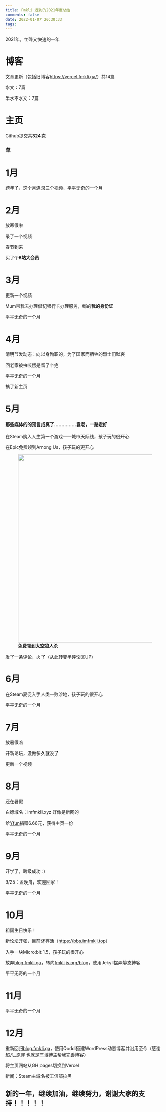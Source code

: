 ```yaml
---
title: Fmkli 迟到的2021年度总结
comments: false
date: 2022-01-07 20:30:33
tags:
---
```

<!-- wp:paragraph -->

<p>2021年，忙碌又快速的一年</p>
<!-- /wp:paragraph -->

<!-- wp:heading {"level":1} -->

<h1>博客</h1>
<!-- /wp:heading -->

<!-- wp:paragraph -->

<p>文章更新（包括旧博客<a href="https://vercel.fmkli.ga/" data-type="URL" data-id="https://vercel.fmkli.ga/">https://vercel.fmkli.ga/</a>）共14篇</p>
<!-- /wp:paragraph -->

<!-- wp:paragraph -->

<p>水文：7篇</p>
<!-- /wp:paragraph -->

<!-- wp:paragraph -->

<p>半水不水文：7篇</p>
<!-- /wp:paragraph -->

<!-- wp:heading {"level":1} -->

<h1>主页</h1>
<!-- /wp:heading -->

<!-- wp:paragraph -->

<p>Github提交共<strong>324次</strong></p>
<!-- /wp:paragraph -->

<!-- wp:heading {"level":3} -->

<h3>草</h3>
<!-- /wp:heading -->

<!-- wp:heading {"level":1} -->

<h1>1月</h1>
<!-- /wp:heading -->

<!-- wp:paragraph -->

<p>跨年了，这个月连录三个视频，平平无奇的一个月</p>
<!-- /wp:paragraph -->

<!-- wp:heading {"level":1} -->

<h1>2月</h1>
<!-- /wp:heading -->

<!-- wp:paragraph -->

<p>放寒假啦</p>
<!-- /wp:paragraph -->

<!-- wp:paragraph -->

<p>录了一个视频</p>
<!-- /wp:paragraph -->

<!-- wp:paragraph -->

<p>春节到来</p>
<!-- /wp:paragraph -->

<!-- wp:paragraph -->

<p>买了个<strong>B站大会员</strong></p>
<!-- /wp:paragraph -->

<!-- wp:heading {"level":1} -->

<h1>3月</h1>
<!-- /wp:heading -->

<!-- wp:paragraph -->

<p>更新一个视频</p>
<!-- /wp:paragraph -->

<!-- wp:paragraph -->

<p>Mum带我去办理借记银行卡办理服务，绑的<strong>我的身份证</strong></p>
<!-- /wp:paragraph -->

<!-- wp:paragraph -->

<p>平平无奇的一个月</p>
<!-- /wp:paragraph -->

<!-- wp:heading {"level":1} -->

<h1>4月</h1>
<!-- /wp:heading -->

<!-- wp:paragraph -->

<p>清明节发动态：向以身殉职的，为了国家而牺牲的烈士们默哀</p>
<!-- /wp:paragraph -->

<!-- wp:paragraph -->

<p>回老家被虫咬愣是留了个疤</p>
<!-- /wp:paragraph -->

<!-- wp:paragraph -->

<p>平平无奇的一个月</p>
<!-- /wp:paragraph -->

<!-- wp:paragraph -->

<p>搞了新主页</p>
<!-- /wp:paragraph -->

<!-- wp:heading {"level":1} -->

<h1>5月</h1>
<!-- /wp:heading -->

<!-- wp:heading {"level":4} -->

<h4>那些媒体的的预言成真了...............袁老，一路走好</h4>
<!-- /wp:heading -->

<!-- wp:paragraph -->

<p>在Steam购入人生第一个游戏——城市天际线，孩子玩的很开心</p>
<!-- /wp:paragraph -->

<!-- wp:paragraph -->

<p>在Epic免费领到Among Us，孩子玩的更开心</p>
<!-- /wp:paragraph -->

<!-- wp:image {"width":444,"height":592,"sizeSlug":"large"} -->

<figure class="wp-block-image size-large is-resized"><img src="https://q3.a1pic.cn/2022/01/07/rHJi.png" alt="" width="444" height="592"/><figcaption><strong>免费领到太空狼人杀</strong></figcaption></figure>
<!-- /wp:image -->

<!-- wp:paragraph -->

<p>发了一条评论，火了（从此转变半评论区UP）</p>
<!-- /wp:paragraph -->

<!-- wp:heading {"level":1} -->

<h1>6月</h1>
<!-- /wp:heading -->

<!-- wp:paragraph -->

<p>在Steam夏促入手人类一败涂地，孩子玩的很开心</p>
<!-- /wp:paragraph -->

<!-- wp:paragraph -->

<p>平平无奇的一个月</p>
<!-- /wp:paragraph -->

<!-- wp:heading {"level":1} -->

<h1>7月</h1>
<!-- /wp:heading -->

<!-- wp:paragraph -->

<p>放暑假咯</p>
<!-- /wp:paragraph -->

<!-- wp:paragraph -->

<p>开新论坛，没做多久就没了</p>
<!-- /wp:paragraph -->

<!-- wp:paragraph -->

<p>更新一个视频</p>
<!-- /wp:paragraph -->

<!-- wp:heading {"level":1} -->

<h1>8月</h1>
<!-- /wp:heading -->

<!-- wp:paragraph -->

<p>还在暑假</p>
<!-- /wp:paragraph -->

<!-- wp:paragraph -->

<p>白嫖域名：imfmkli.xyz 好像是新网的</p>
<!-- /wp:paragraph -->

<!-- wp:paragraph -->

<p>给<a href="https://yfun.top">Yfun</a>捐赠6.66元，获得主页一份

<!-- wp:paragraph -->

<p>平平无奇的一个月</p>
<!-- /wp:paragraph -->

<!-- wp:heading {"level":1} -->

<h1>9月</h1>
<!-- /wp:heading -->

<!-- wp:paragraph -->

<p>开学了，跨级成功 :)</p>
<!-- /wp:paragraph -->

<!-- wp:paragraph -->

<p>9/25：孟晚舟，欢迎回家！</p>
<!-- /wp:paragraph -->

<!-- wp:paragraph -->

<p>平平无奇的一个月</p>
<!-- /wp:paragraph -->

<!-- wp:heading {"level":1} -->

<h1>10月</h1>
<!-- /wp:heading -->

<!-- wp:paragraph -->

<p>祖国生日快乐！</p>
<!-- /wp:paragraph -->

<!-- wp:paragraph -->

<p>新论坛开张，目前还存活（<a href="https://bbs.imfmkli.top">https://bbs.imfmkli.top</a>）</p>
<!-- /wp:paragraph -->

<!-- wp:paragraph -->

<p>入手一块Micro:bit 1.5，孩子玩的很开心</p>
<!-- /wp:paragraph -->

<!-- wp:paragraph -->

<p>放弃<a href="http://blog.fmkli.ga">blog.fmkli.ga</a>，转向<a href="https://fmkli.js.org/blog">fmkli.js.org/blog</a>，使用Jekyll摆弄静态博客</p>
<!-- /wp:paragraph -->

<!-- wp:paragraph -->

<p>平平无奇的一个月</p>
<!-- /wp:paragraph -->

<!-- wp:heading {"level":1} -->

<h1>11月</h1>
<!-- /wp:heading -->

<!-- wp:paragraph -->

<p>平平无奇的一个月</p>
<!-- /wp:paragraph -->

<!-- wp:heading {"level":1} -->

<h1>12月</h1>
<!-- /wp:heading -->

<!-- wp:paragraph -->

<p>重新回归<a href="http://blog.fmkli.ga">blog.fmkli.ga</a>，使用Qoddi搭建WordPress动态博客并沿用至今（感谢 超凡_原罪 也就是<a rel="noreferrer noopener" href="https://gblog.tech" target="_blank">艹博</a>博主帮我完善博客）</p>
<!-- /wp:paragraph -->

<!-- wp:paragraph -->

<p>将主页网站从GH pages切换到Vercel</p>
<!-- /wp:paragraph -->

<!-- wp:paragraph -->

<p>新闻：Steam主域名被工信部拉黑</p>
<!-- /wp:paragraph -->

<!-- wp:paragraph -->

<p></p>
<!-- /wp:paragraph -->

<!-- wp:heading -->

<h2>新的一年，继续加油，继续努力，谢谢大家的支持！！！！！</h2>
<!-- /wp:heading -->

<!-- wp:paragraph -->

<p></p>
<!-- /wp:paragraph -->

<!-- wp:paragraph -->

<p></p>
<!-- /wp:paragraph -->
